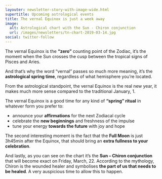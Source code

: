 ```yaml
---
layouter: newsletter-story-with-image-wide.html
supertitle: Upcoming astrological events
title: The vernal Equinox is just a week away
image:
  alt: Astrological chart with the Sun - Chiron conjunction
  url: /images/newsletters/tn-chart-2019-03-14.jpg  
social: twitter-follow
---
```


The vernal Equinox is the **“zero”** counting point of the Zodiac, it’s the moment when the Sun crosses the cusp between the tropical signs of Pisces and Aries. 

And that’s why the word “vernal” passes so much more meaning, it’s the **astrological spring time**, regardless of what hemisphere you’re located.

From the astrological standpoint, the vernal Equinox is the real new year, it makes much more sense compared to the traditional January, 1. 

The vernal Equinox is a good time for any kind of **“spring” ritual** in whatever form you prefer to:

* announce your **affirmations** for the next Zodiacal cycle 
* celebrate the **new beginnings** and freshness of the impulse
* tune your energy **towards the future** with joy and hope

The second interesting moment is the fact that the **Full Moon** is just 3h45min after the Equinox, that should bring an **extra fullness to your celebration**.

And lastly, as you can see on the chart it’s the **Sun – Chiron conjunction** that will become exact on Friday, March, 22. According to the mythology, Chiron is the wounded healer and symbolises **the part of us that needs to be healed**. A very auspicious time to allow this to happen.